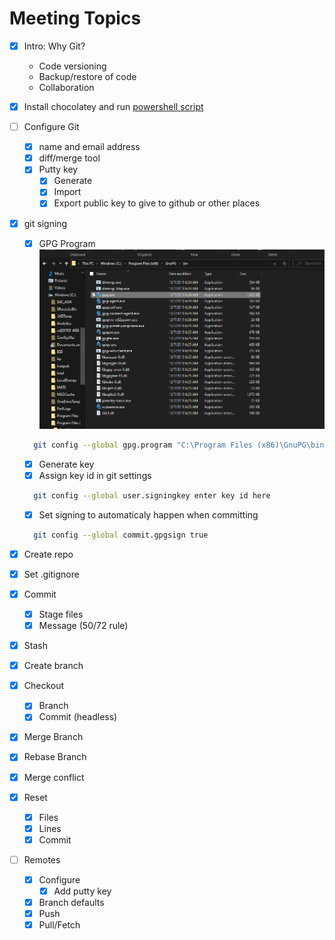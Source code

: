 # Meeting Topics

- [x] Intro: Why Git?
  - Code versioning
  - Backup/restore of code
  - Collaboration
- [x] Install chocolatey and run [powershell script](install.ps1)
- [ ] Configure Git
  - [x] name and email address
  - [x] diff/merge tool
  - [x] Putty key
    - [x] Generate
    - [x] Import
    - [x] Export public key to give to github or other places
- [x] git signing
  - [x] GPG Program
![GPG Location](/assets/GPG%20Location.png)

  ```bash
    git config --global gpg.program "C:\Program Files (x86)\GnuPG\bin\gpg.exe"
  ```

  - [x] Generate key
  - [x] Assign key id in git settings

  ```bash
    git config --global user.signingkey enter key id here
  ```

  - [x] Set signing to automaticaly happen when committing

  ```bash
    git config --global commit.gpgsign true
  ```

- [x] Create repo
- [x] Set .gitignore
- [x] Commit
  - [x] Stage files
  - [x] Message (50/72 rule)
- [x] Stash
- [x] Create branch
- [x] Checkout
  - [x] Branch
  - [x] Commit (headless)
- [x] Merge Branch
- [x] Rebase Branch
- [x] Merge conflict
- [x] Reset
  - [x] Files
  - [x] Lines
  - [x] Commit
- [ ] Remotes
  - [x] Configure
    - [x] Add putty key
  - [x] Branch defaults
  - [x] Push
  - [x] Pull/Fetch

